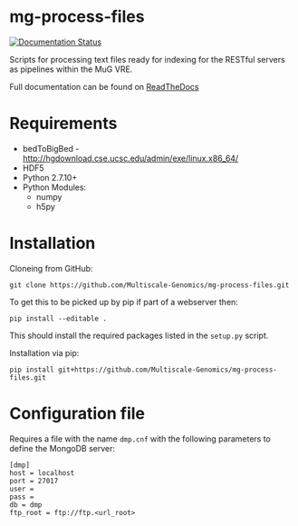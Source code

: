 # mg-process-files

[![Documentation Status](https://readthedocs.org/projects/mg-process-files/badge/?version=latest)](http://mg-process-files.readthedocs.org/en/latest/)

Scripts for processing text files ready for indexing for the
RESTful servers as pipelines within the MuG VRE.

Full documentation can be found on [ReadTheDocs](http://mg-process-files.readthedocs.io)

# Requirements
- bedToBigBed - http://hgdownload.cse.ucsc.edu/admin/exe/linux.x86_64/
- HDF5
- Python 2.7.10+
- Python Modules:
  - numpy
  - h5py

# Installation
Cloneing from GitHub:
```
git clone https://github.com/Multiscale-Genomics/mg-process-files.git
```
To get this to be picked up by pip if part of a webserver then:
```
pip install --editable .
```
This should install the required packages listed in the `setup.py` script.


Installation via pip:
```
pip install git+https://github.com/Multiscale-Genomics/mg-process-files.git
```

# Configuration file
Requires a file with the name `dmp.cnf` with the following parameters to define the MongoDB server:
```
[dmp]
host = localhost
port = 27017
user = 
pass = 
db = dmp
ftp_root = ftp://ftp.<url_root>
```
